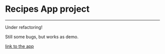 # Recipes App project
__________________________________

Under refactoring!

Still some bugs, but works as demo.

[link to the app](https://lucas-rodrigues0.github.io/recipes-app-project/)

